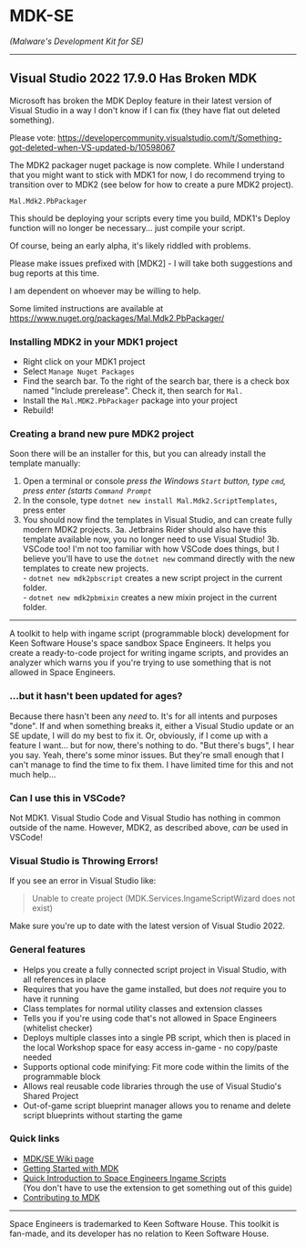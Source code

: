 # MDK-SE
_(Malware's Development Kit for SE)_

- - -

## Visual Studio 2022 17.9.0 Has Broken MDK
Microsoft has broken the MDK Deploy feature in their latest version of Visual Studio in a way I don't know if I can fix (they have flat out deleted something). 

Please vote:
https://developercommunity.visualstudio.com/t/Something-got-deleted-when-VS-updated-b/10598067

The MDK2 packager nuget package is now complete. While I understand that you might want to stick with MDK1 for now, I do recommend trying to transition
over to MDK2 (see below for how to create a pure MDK2 project).

`Mal.Mdk2.PbPackager`

This should be deploying your scripts every time you build, MDK1's Deploy function will no longer be necessary... just compile your script.

Of course, being an early alpha, it's likely riddled with problems.

Please make issues prefixed with [MDK2] - I will take both suggestions and bug reports at this time.

I am dependent on whoever may be willing to help.

Some limited instructions are available at https://www.nuget.org/packages/Mal.Mdk2.PbPackager/

### Installing MDK2 in your MDK1 project

* Right click on your MDK1 project
* Select `Manage Nuget Packages`
* Find the search bar. To the right of the search bar, there is a check box named "Include prerelease". Check it, then search for `Mal.`
* Install the `Mal.MDK2.PbPackager` package into your project
* Rebuild!

### Creating a brand new pure MDK2 project

Soon there will be an installer for this, but you can already install the template manually:

1. Open a terminal or console
    _press the Windows `Start` button, type `cmd`, press enter (starts `Command Prompt`_
2. In the console, type `dotnet new install Mal.Mdk2.ScriptTemplates`, press enter
3. You should now find the templates in Visual Studio, and can create fully modern MDK2 projects.
   3a. Jetbrains Rider should also have this template available now, you no longer need to use Visual Studio!
   3b. VSCode too! I'm not too familiar with how VSCode does things, but I believe you'll have to use the `dotnet new` command directly
       with the new templates to create new projects.  
       - `dotnet new mdk2pbscript` creates a new script project in the current folder.  
       - `dotnet new mdk2pbmixin` creates a new mixin project in the current folder.

- - -

A toolkit to help with ingame script (programmable block) development for Keen Software House's space sandbox Space Engineers. It helps you create a ready-to-code project for writing ingame scripts, and provides an analyzer which warns you if you're trying to use something that is not allowed in Space Engineers.

### ...but it hasn't been updated for ages?
Because there hasn't been any  _need_ to. It's for all intents and purposes "done". If and when something breaks it, either a Visual Studio update or an SE update, I will do my best to fix it. Or, obviously, if I come up with a feature I want... but for now, there's nothing to do. "But there's bugs", I hear you say. Yeah, there's some minor issues. But they're small enough that I can't manage to find the time to fix them. I have limited time for this and not much help...

### Can I use this in VSCode?
Not MDK1. Visual Studio Code and Visual Studio has nothing in common outside of the name.
However, MDK2, as described above, _can_ be used in VSCode!

### Visual Studio is Throwing Errors!
If you see an error in Visual Studio like:
>Unable to create project (MDK.Services.IngameScriptWizard does not exist)

Make sure you're up to date with the latest version of Visual Studio 2022.

### General features
* Helps you create a fully connected script project in Visual Studio, with all references in place
* Requires that you have the game installed, but does _not_ require you to have it running
* Class templates for normal utility classes and extension classes
* Tells you if you're using code that's not allowed in Space Engineers (whitelist checker)
* Deploys multiple classes into a single PB script, which then is placed in the local Workshop space for easy access in-game - no copy/paste needed
* Supports optional code minifying: Fit more code within the limits of the programmable block
* Allows real reusable code libraries through the use of Visual Studio's Shared Project
* Out-of-game script blueprint manager allows you to rename and delete script blueprints without starting the game

### Quick links
* [MDK/SE Wiki page](https://github.com/malware-dev/MDK-SE/wiki)  
* [Getting Started with MDK](https://github.com/malware-dev/MDK-SE/wiki/Getting-Started-with-MDK)
* [Quick Introduction to Space Engineers Ingame Scripts](https://github.com/malware-dev/MDK-SE/wiki/Quick-Introduction-to-Space-Engineers-Ingame-Scripts)  
  (You don't have to use the extension to get something out of this guide)
* [Contributing to MDK](https://github.com/malware-dev/MDK-SE/blob/master/CONTRIBUTING.md)

- - -

Space Engineers is trademarked to Keen Software House. This toolkit is fan-made, and its developer has no relation to Keen Software House.

